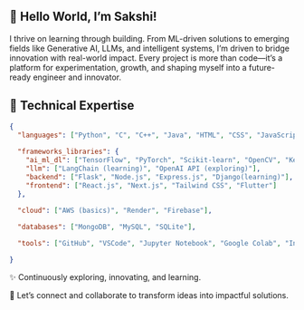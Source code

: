 ## 👋 Hello World, I’m Sakshi!
I thrive on learning through building. From ML-driven solutions to emerging fields like Generative AI, LLMs, and intelligent systems, I’m driven to bridge innovation with real-world impact. Every project is more than code—it’s a platform for experimentation, growth, and shaping myself into a future-ready engineer and innovator.

## 📂 Technical Expertise

```json
{
  "languages": ["Python", "C", "C++", "Java", "HTML", "CSS", "JavaScript", "Dart", "SQL"],
  
  "frameworks_libraries": {
    "ai_ml_dl": ["TensorFlow", "PyTorch", "Scikit-learn", "OpenCV", "Keras"],
    "llm": ["LangChain (learning)", "OpenAI API (exploring)"],
    "backend": ["Flask", "Node.js", "Express.js", "Django(learning)"],
    "frontend": ["React.js", "Next.js", "Tailwind CSS", "Flutter"]
  },

  "cloud": ["AWS (basics)", "Render", "Firebase"],
  
  "databases": ["MongoDB", "MySQL", "SQLite"],

  "tools": ["GitHub", "VSCode", "Jupyter Notebook", "Google Colab", "IntelliJ IDEA", "Power BI"],

}

```
✨ Continuously exploring, innovating, and learning.

🤝 Let’s connect and collaborate to transform ideas into impactful solutions.
